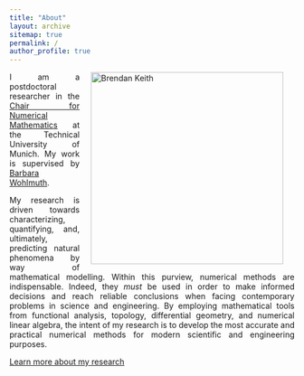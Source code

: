 ```yaml
---
title: "About"
layout: archive
sitemap: true
permalink: /
author_profile: true
---
```


<img src="/assets/images/bren096.jpg" width="340px" alt="Brendan Keith" align="right" style="display:block;margin-bottom:10px;" margin-left="auto" margin-right="auto" z-index="1" hspace="20" />
<!-- <img src="/assets/images/bren096.jpg" width="340px" alt="Brendan Keith" align="right" style="display:block" hspace="20" /> -->

<!-- # About -->

<p style="text-align: justify">
I am a postdoctoral researcher in the <a href="https://www-m2.ma.tum.de/">Chair for Numerical Mathematics</a> at the Technical University of Munich.
My work is supervised by <a href="http://www.professoren.tum.de/en/wohlmuth-barbara/">Barbara Wohlmuth</a>.
</p>

<p style="text-align: justify">
My research is driven towards characterizing, quantifying, and, ultimately, predicting natural phenomena by way of mathematical modelling.
Within this purview, numerical methods are indispensable.
Indeed, they <em>must</em> be used in order to make informed decisions and reach reliable conclusions when facing contemporary problems in science and engineering.
By employing mathematical tools from functional analysis, topology, differential geometry, and numerical linear algebra, the intent of my research is to develop the most accurate and practical numerical methods for modern scientific and engineering purposes.
</p>


[Learn more about my research](/research/)

